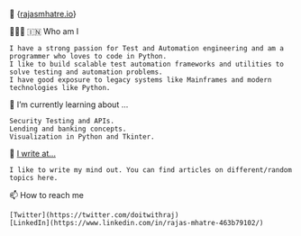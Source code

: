 👋 {[rajasmhatre.io](rajasmhatre.netlify.app)}


👨🏻‍💻 🇮🇳 Who am I

    I have a strong passion for Test and Automation engineering and am a programmer who loves to code in Python.
    I like to build scalable test automation frameworks and utilities to solve testing and automation problems.
    I have good exposure to legacy systems like Mainframes and modern technologies like Python. 


🌱 I’m currently learning about ...

    Security Testing and APIs.
    Lending and banking concepts. 
    Visualization in Python and Tkinter. 


📝 [I write at...](https://orangekyle.wixsite.com/website)


    I like to write my mind out. You can find articles on different/random topics here.


📫 How to reach me

    [Twitter](https://twitter.com/doitwithraj)
    [LinkedIn](https://www.linkedin.com/in/rajas-mhatre-463b79102/)
    


